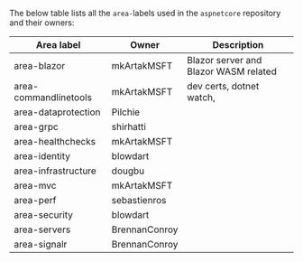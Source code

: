 The below table lists all the `area-`labels used in the `aspnetcore` repository and their owners:

| Area label | Owner | Description|
|--- | ---| --- |
| area-blazor | mkArtakMSFT | Blazor server and Blazor WASM related |
| area-commandlinetools |  mkArtakMSFT | dev certs, dotnet watch,  |
| area-dataprotection | Pilchie | |
| area-grpc | shirhatti | |
| area-healthchecks | mkArtakMSFT | |
| area-identity | blowdart | |
| area-infrastructure | dougbu | |
| area-mvc | mkArtakMSFT | |
| area-perf | sebastienros | |
| area-security | blowdart | |
| area-servers | BrennanConroy | |
| area-signalr | BrennanConroy | |
